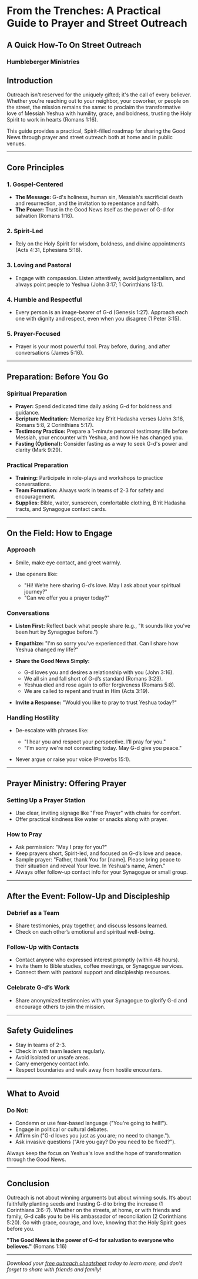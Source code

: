 # From the Trenches: A Practical Guide to Prayer and Street Outreach

## A Quick How-To On Street Outreach

### Humbleberger Ministries

## Introduction

Outreach isn't reserved for the uniquely gifted; it's the call of every believer. Whether you're reaching out to your neighbor, your coworker, or people on the street, the mission remains the same: to proclaim the transformative love of Messiah Yeshua with humility, grace, and boldness, trusting the Holy Spirit to work in hearts (Romans 1:16).

This guide provides a practical, Spirit-filled roadmap for sharing the Good News through prayer and street outreach both at home and in public venues.

---

## Core Principles

### 1. Gospel-Centered

- **The Message:** G-d's holiness, human sin, Messiah's sacrificial death and resurrection, and the invitation to repentance and faith.
- **The Power:** Trust in the Good News itself as the power of G-d for salvation (Romans 1:16).

### 2. Spirit-Led

- Rely on the Holy Spirit for wisdom, boldness, and divine appointments (Acts 4:31, Ephesians 5:18).

### 3. Loving and Pastoral

- Engage with compassion. Listen attentively, avoid judgmentalism, and always point people to Yeshua (John 3:17; 1 Corinthians 13:1).

### 4. Humble and Respectful

- Every person is an image-bearer of G-d (Genesis 1:27). Approach each one with dignity and respect, even when you disagree (1 Peter 3:15).

### 5. Prayer-Focused

- Prayer is your most powerful tool. Pray before, during, and after conversations (James 5:16).

---

## Preparation: Before You Go

### Spiritual Preparation

- **Prayer:** Spend dedicated time daily asking G-d for boldness and guidance.
- **Scripture Meditation:** Memorize key B\'rit Hadasha verses (John 3:16, Romans 5:8, 2 Corinthians 5:17).
- **Testimony Practice:** Prepare a 1-minute personal testimony: life before Messiah, your encounter with Yeshua, and how He has changed you.
- **Fasting (Optional):** Consider fasting as a way to seek G-d's power and clarity (Mark 9:29).

### Practical Preparation

- **Training:** Participate in role-plays and workshops to practice conversations.
- **Team Formation:** Always work in teams of 2-3 for safety and encouragement.
- **Supplies:** Bible, water, sunscreen, comfortable clothing, B\'rit Hadasha tracts, and Synagogue contact cards.

---

## On the Field: How to Engage

### Approach

- Smile, make eye contact, and greet warmly.
- Use openers like:

  - "Hi! We’re here sharing G-d’s love. May I ask about your spiritual journey?"
  - "Can we offer you a prayer today?"

### Conversations

- **Listen First:** Reflect back what people share (e.g., "It sounds like you’ve been hurt by Synagogue before.")
- **Empathize:** "I'm so sorry you’ve experienced that. Can I share how Yeshua changed my life?"
- **Share the Good News Simply:**

  - G-d loves you and desires a relationship with you (John 3:16).
  - We all sin and fall short of G-d’s standard (Romans 3:23).
  - Yeshua died and rose again to offer forgiveness (Romans 5:8).
  - We are called to repent and trust in Him (Acts 3:19).

- **Invite a Response:** "Would you like to pray to trust Yeshua today?"

### Handling Hostility

- De-escalate with phrases like:

  - "I hear you and respect your perspective. I’ll pray for you."
  - "I'm sorry we're not connecting today. May G-d give you peace."

- Never argue or raise your voice (Proverbs 15:1).

---

## Prayer Ministry: Offering Prayer

### Setting Up a Prayer Station

- Use clear, inviting signage like "Free Prayer" with chairs for comfort.
- Offer practical kindness like water or snacks along with prayer.

### How to Pray

- Ask permission: "May I pray for you?"
- Keep prayers short, Spirit-led, and focused on G-d’s love and peace.
- Sample prayer: "Father, thank You for \[name]. Please bring peace to their situation and reveal Your love. In Yeshua's name, Amen."
- Always offer follow-up contact info for your Synagogue or small group.

---

## After the Event: Follow-Up and Discipleship

### Debrief as a Team

- Share testimonies, pray together, and discuss lessons learned.
- Check on each other’s emotional and spiritual well-being.

### Follow-Up with Contacts

- Contact anyone who expressed interest promptly (within 48 hours).
- Invite them to Bible studies, coffee meetings, or Synagogue services.
- Connect them with pastoral support and discipleship resources.

### Celebrate G-d’s Work

- Share anonymized testimonies with your Synagogue to glorify G-d and encourage others to join the mission.

---

## Safety Guidelines

- Stay in teams of 2-3.
- Check in with team leaders regularly.
- Avoid isolated or unsafe areas.
- Carry emergency contact info.
- Respect boundaries and walk away from hostile encounters.

---

## What to Avoid

### Do Not:

- Condemn or use fear-based language ("You're going to hell!").
- Engage in political or cultural debates.
- Affirm sin ("G-d loves you just as you are; no need to change.").
- Ask invasive questions ("Are you gay? Do you need to be fixed?").

Always keep the focus on Yeshua's love and the hope of transformation through the Good News.

---

## Conclusion

Outreach is not about winning arguments but about winning souls. It’s about faithfully planting seeds and trusting G-d to bring the increase (1 Corinthians 3:6-7). Whether on the streets, at home, or with friends and family, G-d calls you to be His ambassador of reconciliation (2 Corinthians 5:20). Go with grace, courage, and love, knowing that the Holy Spirit goes before you.

**"The Good News is the power of G-d for salvation to everyone who believes."** (Romans 1:16)

---

_Download your [free outreach cheatsheet](../../assets/From-The-Trenches-An-Evangelism-Guide.pdf) today to learn more, and don't forget to share with friends and family!_
